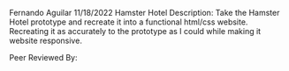 Fernando Aguilar
11/18/2022
Hamster Hotel
Description: Take the Hamster Hotel prototype and recreate it into a functional html/css website. 
Recreating it as accurately to the prototype as I could while making it website responsive.

Peer Reviewed By: 
